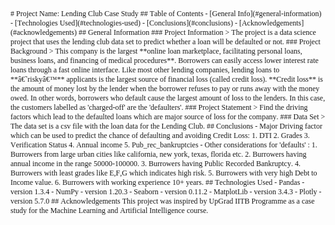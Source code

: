 <!DOCTYPE html PUBLIC "-//W3C//DTD HTML 4.01//EN" "http://www.w3.org/TR/html4/strict.dtd">
<html>
<head>
  <meta http-equiv="Content-Type" content="text/html; charset=utf-8">
  <meta http-equiv="Content-Style-Type" content="text/css">
  <title></title>
  <meta name="Generator" content="Cocoa HTML Writer">
  <meta name="CocoaVersion" content="2487.6">
  <style type="text/css">
    p.p1 {margin: 0.0px 0.0px 0.0px 0.0px; font: 12.0px Times; -webkit-text-stroke: #000000}
    span.s1 {font-kerning: none}
  </style>
</head>
<body>
<p class="p1"><span class="s1"># Project Name: Lending Club Case Study ## Table of Contents - [General Info](#general-information) - [Technologies Used](#technologies-used) - [Conclusions](#conclusions) - [Acknowledgements](#acknowledgements) ## General Information ### Project Information &gt; The project is a data science project that uses the lending club data set to predict whether a loan will be defaulted or not. ### Project Background &gt; This company is the largest **online loan marketplace, facilitating personal loans, business loans, and financing of medical procedures**. Borrowers can easily access lower interest rate loans through a fast online interface. Like most other lending companies, lending loans to **â€˜riskyâ€™** applicants is the largest source of financial loss (called credit loss). **Credit loss** is the amount of money lost by the lender when the borrower refuses to pay or runs away with the money owed. In other words, borrowers who default cause the largest amount of loss to the lenders. In this case, the customers labelled as 'charged-off' are the 'defaulters'. ### Project Statement &gt; Find the driving factors which lead to the defaulted loans which are major source of loss for the company. ### Data Set &gt; The data set is a csv file with the loan data for the Lending Club. ## Conclusions - Major Driving factor which can be used to predict the chance of defaulting and avoiding Credit Loss: 1. DTI 2. Grades 3. Verification Status 4. Annual income 5. Pub_rec_bankruptcies - Other considerations for 'defaults' : 1. Burrowers from large urban cities like california, new york, texas, florida etc. 2. Burrowers having annual income in the range 50000-100000. 3. Burrowers having Public Recorded Bankruptcy. 4. Burrowers with least grades like E,F,G which indicates high risk. 5. Burrowers with very high Debt to Income value. 6. Burrowers with working experience 10+ years. ## Technologies Used - Pandas - version 1.3.4 - NumPy - version 1.20.3 - Seaborn - version 0.11.2 - MatplotLib - version 3.4.3 - Plotly - version 5.7.0 ## Acknowledgements This project was inspired by UpGrad IITB Programme as a case study for the Machine Learning and Artificial Intelligence course.<span class="Apple-converted-space"> </span></span></p>
</body>
</html>
